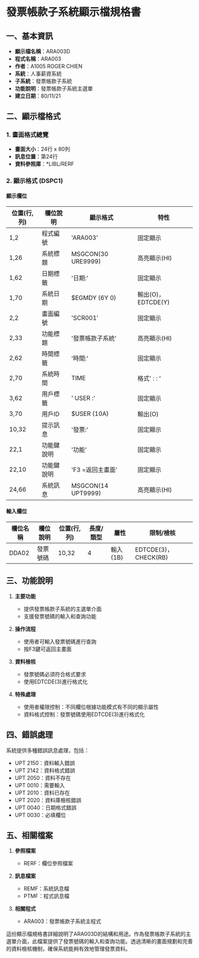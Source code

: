 # 發票帳款子系統顯示檔規格書

## 一、基本資訊
- **顯示檔名稱**：ARA003D
- **程式名稱**：ARA003
- **作者**：A1005 ROGER CHIEN
- **系統**：人事薪資系統
- **子系統**：發票帳款子系統
- **功能說明**：發票帳款子系統主選單
- **建立日期**：80/11/21

## 二、顯示檔格式

### 1. 畫面格式總覽
- **畫面大小**：24行 x 80列
- **訊息位置**：第24行
- **資料參照庫**：*LIBL/RERF

### 2. 顯示格式 (DSPC1)

#### 顯示欄位

| 位置(行,列) | 欄位說明 | 顯示格式 | 特性 |
|------------|---------|---------|------|
| 1,2 | 程式編號 | 'ARA003' | 固定顯示 |
| 1,26 | 系統標題 | MSGCON(30 URE9999) | 高亮顯示(HI) |
| 1,62 | 日期標籤 | '日期:' | 固定顯示 |
| 1,70 | 系統日期 | $EGMDY (6Y 0) | 輸出(O)，EDTCDE(Y) |
| 2,2 | 畫面編號 | 'SCR001' | 固定顯示 |
| 2,33 | 功能標題 | '發票帳款子系統' | 高亮顯示(HI) |
| 2,62 | 時間標籤 | '時間:' | 固定顯示 |
| 2,70 | 系統時間 | TIME | 格式'  :  :  ' |
| 3,62 | 用戶標籤 | ' USER :' | 固定顯示 |
| 3,70 | 用戶ID | $USER (10A) | 輸出(O) |
| 10,32 | 提示訊息 | '發票:' | 固定顯示 |
| 22,1 | 功能鍵說明 | '功能' | 固定顯示 |
| 22,10 | 功能鍵說明 | 'F3 =返回主畫面' | 固定顯示 |
| 24,66 | 系統訊息 | MSGCON(14 UPT9999) | 高亮顯示(HI) |

#### 輸入欄位

| 欄位名稱 | 欄位說明 | 位置(行,列) | 長度/類型 | 屬性 | 限制/檢核 |
|---------|---------|------------|----------|------|----------|
| DDA02 | 發票號碼 | 10,32 | 4 | 輸入(1B) | EDTCDE(3)，CHECK(RB) |

## 三、功能說明

1. **主要功能**
   - 提供發票帳款子系統的主選單介面
   - 支援發票號碼的輸入和查詢功能

2. **操作流程**
   - 使用者可輸入發票號碼進行查詢
   - 按F3鍵可返回主畫面

3. **資料檢核**
   - 發票號碼必須符合格式要求
   - 使用EDTCDE(3)進行格式化

4. **特殊處理**
   - 使用者權限控制：不同欄位根據功能模式有不同的顯示屬性
   - 資料格式控制：發票號碼使用EDTCDE(3)進行格式化

## 四、錯誤處理

系統提供多種錯誤訊息處理，包括：
- UPT 2150：資料輸入錯誤
- UPT 2142：資料格式錯誤
- UPT 2050：資料不存在
- UPT 0010：需要輸入
- UPT 2010：資料已存在
- UPT 2020：資料庫檢核錯誤
- UPT 0040：日期格式錯誤
- UPT 0030：必填欄位

## 五、相關檔案

1. **參照檔案**
   - RERF：欄位參照檔案

2. **訊息檔案**
   - REMF：系統訊息檔
   - PTMF：程式訊息檔

3. **相關程式**
   - ARA003：發票帳款子系統主程式

這份顯示檔規格書詳細說明了ARA003D的結構和用途。作為發票帳款子系統的主選單介面，此檔案提供了發票號碼的輸入和查詢功能。透過清晰的畫面規劃和完善的資料檢核機制，確保系統能夠有效地管理發票資料。 